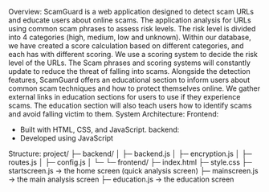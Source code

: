 Overview: 
ScamGuard is a web application designed to detect scam URLs and educate users about online scams. The application analysis for URLs using common scam phrases to assess risk levels. The risk level is divided into 4 categories (high, medium, low and unknown). Within our database, we have created a score calculation based on different categories, and each has with different scoring. We use a scoring system to decide the risk level of the URLs. The Scam phrases and scoring systems will constantly update to reduce the threat of falling into scams. Alongside the detection features, ScamGuard offers an educational section to inform users about common scam techniques and how to protect themselves online. We gather external links in education sections for users to use if they experience scams. The education section will also teach users how to identify scams and avoid falling victim to them.
System Architecture:
Frontend:
- Built with HTML, CSS, and JavaScript.
backend:
- Developed using JavaScript

Structure:
project/
├─ backend/
│  ├─ backend.js
│  ├─ encryption.js
│  ├─ routes.js
│  ├─ config.js
│  └─ 
└─ frontend/
   ├─ index.html
   ├─ style.css
   ├─ startscreen.js    → the home screen (quick analysis screen)
   ├─ mainscreen.js     → the main analysis screen
   ├─ education.js      → the education screen
